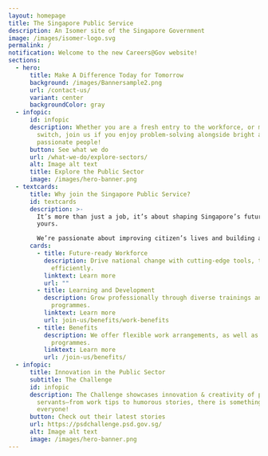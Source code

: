 ```yaml
---
layout: homepage
title: The Singapore Public Service
description: An Isomer site of the Singapore Government
image: /images/isomer-logo.svg
permalink: /
notification: Welcome to the new Careers@Gov website!
sections:
  - hero:
      title: Make A Difference Today for Tomorrow
      background: /images/Bannersample2.png
      url: /contact-us/
      variant: center
      backgroundColor: gray
  - infopic:
      id: infopic
      description: Whether you are a fresh entry to the workforce, or making a career
        switch, join us if you enjoy problem-solving alongside bright and
        passionate people!
      button: See what we do
      url: /what-we-do/explore-sectors/
      alt: Image alt text
      title: Explore the Public Sector
      image: /images/hero-banner.png
  - textcards:
      title: Why join the Singapore Public Service?
      id: textcards
      description: >-
        It’s more than just a job, it’s about shaping Singapore’s future and
        yours.

        We’re passionate about improving citizen’s lives and building a better tomorrow.
      cards:
        - title: Future-ready Workforce
          description: Drive national change with cutting-edge tools, tackling challenges
            efficiently.
          linktext: Learn more
          url: ""
        - title: Learning and Development
          description: Grow professionally through diverse trainings and attachment
            programmes.
          linktext: Learn more
          url: join-us/benefits/work-benefits
        - title: Benefits
          description: We offer flexible work arrangements, as well as employee wellness
            programmes.
          linktext: Learn more
          url: /join-us/benefits/
  - infopic:
      title: Innovation in the Public Sector
      subtitle: The Challenge
      id: infopic
      description: The Challenge showcases innovation & creativity of public
        servants—from work tips to humorous stories, there is something for
        everyone!
      button: Check out their latest stories
      url: https://psdchallenge.psd.gov.sg/
      alt: Image alt text
      image: /images/hero-banner.png
---
```

